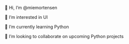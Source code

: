 👋 Hi, I’m @miemortensen

👀 I’m interested in UI

🌱 I’m currently learning Python

💞️ I’m looking to collaborate on upcoming Python projects

